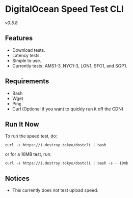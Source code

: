 # DigitalOcean Speed Test CLI

*v0.5.8*

## Features

- Download tests.
- Latency tests.
- Simple to use.
- Currently tests: AMS1-3, NYC1-3, LON1, SFO1, and SGP1.

## Requirements

- Bash
- Wget
- Ping
- Curl (Optional if you want to quickly run it off the CDN)

## Run It Now

To run the speed test, do:

    curl -s https://i.destroy.tokyo/dostcli | bash

or for a 10MB test, run:

    curl -s https://i.destroy.tokyo/dostcli | bash -s - 10mb

## Notices

- This currently does not test upload speed.
